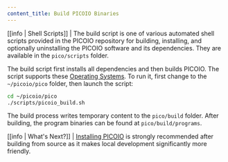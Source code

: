 ```yaml
---
content_title: Build PICOIO Binaries
---
```


[[info | Shell Scripts]]
| The build script is one of various automated shell scripts provided in the PICOIO repository for building, installing, and optionally uninstalling the PICOIO software and its dependencies. They are available in the `pico/scripts` folder.

The build script first installs all dependencies and then builds PICOIO. The script supports these [Operating Systems](../../index.md#supported-operating-systems). To run it, first change to the `~/picoio/pico` folder, then launch the script:

```sh
cd ~/picoio/pico
./scripts/picoio_build.sh
```

The build process writes temporary content to the `pico/build` folder. After building, the program binaries can be found at `pico/build/programs`.

[[info | What's Next?]]
| [Installing PICOIO](03_install-picoio-binaries.md) is strongly recommended after building from source as it makes local development significantly more friendly.
